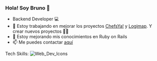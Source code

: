 ### Hola! Soy Bruno 👋

- Backend Developer 💻
- 🔭 Estoy trabajando en mejorar los proyectos [ChefsYa!](http://www.chefsya.xyz/) y [Logimap](https://logimap.herokuapp.com/). Y crear nuevos proyectos 👨‍💻
- 🌱 Estoy mejorando mis conocimientos en Ruby on Rails
- 📫 Me puedes contactar [aquí](mailto:brunoph26@gmail.com)

Tech Skills: 
![Web_Dev_Icons](https://user-images.githubusercontent.com/87345401/155755911-263beb1a-cd22-418d-ac88-a9691450d081.png)
